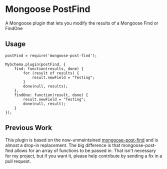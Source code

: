 # Mongoose PostFind

A Mongoose plugin that lets you modify the results of a Mongoose Find or FindOne

## Usage

```
postFind = require('mongoose-post-find');

MySchema.plugin(postFind, {
    find: function(results, done) {
        for (result of results) {
            result.newField = "Testing";
        }
        done(null, results);
    },
    findOne: function(result, done) {
        result.newField = "Testing";
        done(null, result);
    }
});
```

## Previous Work

This plugin is based on the now-unmaintained [mongoose-post-find](https://www.npmjs.com/package/mongoose-post-find) and is almost a drop-in replacement. The big difference is that mongoose-post-find allows for an array of functions to be passed in. That isn't necessary for my project, but if you want it, please help contribute by sending a fix in a pull request.